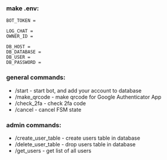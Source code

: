 ### make .env:
```
BOT_TOKEN = 

LOG_CHAT = 
OWNER_ID = 

DB_HOST = 
DB_DATABASE = 
DB_USER = 
DB_PASSWORD = 
```

### general commands:
- /start - start bot, and add your account to database
- /make_qrcode - make qrcode for Google Authenticator App
- /check_2fa - check 2fa code
- /cancel - cancel FSM state

### admin commands:
- /create_user_table - create users table in database
- /delete_user_table - drop users table in database
- /get_users - get list of all users
